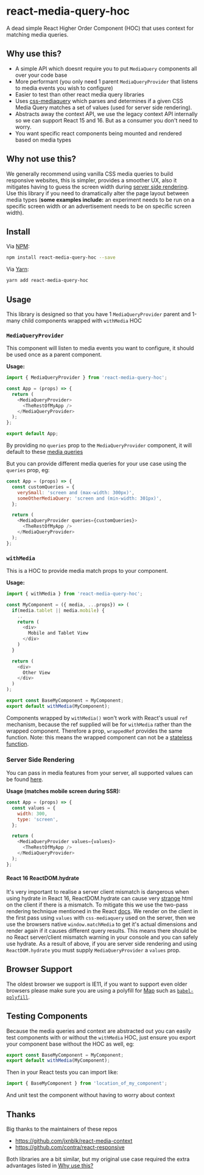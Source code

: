 # react-media-query-hoc
A dead simple React Higher Order Component (HOC) that uses context for matching media queries.


## Why use this?
- A simple API which doesnt require you to put `MediaQuery` components all over your code base
- More performant (you only need 1 parent `MediaQueryProvider` that listens to media events you wish to configure)
- Easier to test than other react media query libraries
- Uses [css-mediaquery](https://github.com/ericf/css-mediaquery) which parses and determines if a given CSS Media Query
matches a set of values (used for server side rendering).
- Abstracts away the context API, we use the legacy context API internally so we can support React 15 and 16. But as a
consumer you don't need to worry.
- You want specific react components being mounted and rendered based on media types

## Why not use this?
We generally recommend using vanilla CSS media queries to build responsive websites, this is simpler, provides a smoother UX, also it mitigates having to guess the screen width during [server side rendering](#server-side-rendering). 
Use this library if you need to dramatically alter the page layout between media types (**some examples include:** an experiment needs to be run on a specific screen width or an advertisement needs to be on specific screen width).

## Install

Via [NPM](https://docs.npmjs.com/):
```bash
npm install react-media-query-hoc --save
```

Via [Yarn](https://yarnpkg.com/en/):
```bash
yarn add react-media-query-hoc
```


## Usage

This library is designed so that you have 1 `MediaQueryProvider` parent and 1-many child components wrapped with `withMedia` HOC

### `MediaQueryProvider`

This component will listen to media events you want to configure, it should be used once as a parent component.

**Usage:**

```javascript
import { MediaQueryProvider } from 'react-media-query-hoc';

const App = (props) => {
  return (
    <MediaQueryProvider>
      <TheRestOfMyApp />
    </MediaQueryProvider>
  );
};

export default App;
```

By providing no `queries` prop to the `MediaQueryProvider` component, it will default to these [media queries](https://github.com/jooj123/react-media-query-hoc/blob/8d1a3860dc29462436ca9545a33904cb0d38afae/src/media-query-provider.js#L5)

But you can provide different media queries for your use case using the `queries` prop, eg:

```javascript
const App = (props) => {
  const customQueries = {
    verySmall: 'screen and (max-width: 300px)',
    someOtherMediaQuery: 'screen and (min-width: 301px)',
  };

  return (
    <MediaQueryProvider queries={customQueries}>
      <TheRestOfMyApp />
    </MediaQueryProvider>
  );
};
```

### `withMedia`

This is a HOC to provide media match props to your component.

**Usage:**
```javascript
import { withMedia } from 'react-media-query-hoc';

const MyComponent = ({ media, ...props}) => (
  if(media.tablet || media.mobile) {
    ..
    return (
      <div>
        Mobile and Tablet View
      </div>
    )
  }

  return (
    <div>
      Other View
    </div>
  )
);

export const BaseMyComponent = MyComponent;
export default withMedia(MyComponent);
```

Components wrapped by `withMedia()` won't work with React's usual `ref` mechanism, because the ref supplied will be for `withMedia` rather than the wrapped component. Therefore a prop, `wrappedRef` provides the same function. Note: this means the wrapped component can not be a [stateless function](https://github.com/facebook/react/issues/10831).

### Server Side Rendering

You can pass in media features from your server, all supported values can be found [here](https://www.w3.org/TR/css3-mediaqueries/#media1).

**Usage (matches mobile screen during SSR):**
```javascript
const App = (props) => {
  const values = {
    width: 300,
    type: 'screen',
  };

  return (
    <MediaQueryProvider values={values}>
      <TheRestOfMyApp />
    </MediaQueryProvider>
  );
};
```

#### React 16 ReactDOM.hydrate

It's very important to realise a server client mismatch is dangerous when using hydrate in React 16, ReactDOM.hydrate
can cause very [strange](https://github.com/facebook/react/issues/10591) html on the client if there is a mismatch.
To mitigate this we use the two-pass rendering technique mentioned in the React [docs](https://reactjs.org/docs/react-dom.html#hydrate).
We render on the client in the first pass using `values` with `css-mediaquery` used on the server, then we use the browsers native `window.matchMedia`
to get it's actual dimensions and render again if it causes different query results. This means there should be no React
server/client mismatch warning in your console and you can safely use hydrate. As a result of above, if you are server side rendering and using `ReactDOM.hydrate` you must supply `MediaQueryProvider` a `values` prop.

## Browser Support

The oldest browser we support is IE11,
if you want to support even older browsers please make sure you are using a polyfill for [Map](https://developer.mozilla.org/en-US/docs/Web/JavaScript/Reference/Global_Objects/Map) such as [`babel-polyfill`](https://babeljs.io/docs/usage/polyfill/).

## Testing Components

Because the media queries and context are abstracted out you can easily test components with or without the `withMedia` HOC, just ensure you export your component base without the HOC as well, eg:

```javascript
export const BaseMyComponent = MyComponent;
export default withMedia(MyComponent);
```

Then in your React tests you can import like:
```javascript
import { BaseMyComponent } from 'location_of_my_component';
```
And unit test the component without having to worry about context


## Thanks

Big thanks to the maintainers of these repos
- https://github.com/jxnblk/react-media-context
- https://github.com/contra/react-responsive

Both libraries are a bit similar, but my original use case required the extra advantages listed in [Why use this?](#why-use-this)
